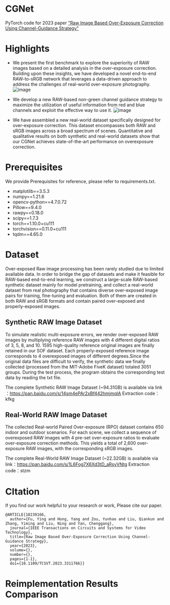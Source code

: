 # CGNet
PyTorch code for 2023 paper ["Raw Image Based Over-Exposure Correction Using Channel-Guidance Strategy"](https://ieeexplore.ieee.org/abstract/document/10239166)



# Highlights
- We present the first benchmark to explore the superiority of RAW images based on a detailed analysis in the over-exposure correction. Building upon these insights, we have developed a novel end-to-end RAW-to-sRGB network that leverages a data-driven approach to address the challenges of real-world over-exposure photography.
![image](https://github.com/whiteknight-WJN/CGNet/assets/90306495/bfd23b48-c841-4aeb-9c39-9358daca861c)

- We develop a new RAW-based non-green channel guidance strategy to maximize the utilization of useful information from red and blue channels and exploit the effective way to use it.
![image](https://github.com/whiteknight-WJN/CGNet/assets/90306495/8fee0572-9265-4b28-83eb-759688eb0827)

- We have assembled a new real-world dataset specifically designed for over-exposure correction. This dataset encompasses both RAW and sRGB images across a broad spectrum of scenes. Quantitative and qualitative results on both synthetic and real-world datasets show that our CGNet achieves state-of-the-art performance on overexposure correction.
# Prerequisites
We provide Prerequisites for reference, please refer to requirements.txt.
- matplotlib==3.5.3
- numpy==1.21.6
- opencv-python==4.7.0.72
- Pillow==9.4.0
- rawpy==0.18.0
- scipy==1.7.3
- torch==1.10.0+cu111
- torchvision==0.11.0+cu111
- tqdm==4.65.0

# Dataset
Over-exposed Raw image processing has been rarely studied due to limited available data. In order to bridge the gap of datasets and make it feasible for RAW-based end-to-end learning, we construct a large-scale RAW-based synthetic dataset mainly for model pretraining, and collect a real-world dataset from real photography that contains diverse over-exposed image pairs for training, fine-tuning and evaluation. Both of them are created in both RAW and sRGB formats and contain paired over-exposed and properly-exposed images.

## Synthetic RAW Image Dataset
To simulate realistic multi-exposure errors, we render over-exposed RAW images by multiplying reference RAW images with 4 different digital ratios of 3, 5, 8, and 10. 1595 high-quality reference original images are finally retained in our SOF dataset. Each properly-exposed reference image corresponds to 4 overexposed images of different degrees.Since the original data files are difficult to verify, the synthetic data we finally collected (processed from the MIT-Adobe FiveK dataset) totaled 3051 groups. During the test process, the program obtains the corresponding test data by reading the txt file.

The complete Synthetic RAW Image Dataset (~94.31GB) is available via link ：https://pan.baidu.com/s/14sm4ePAr2xBf442hmjmqlA 
Extraction code：kfkg 

## Real-World RAW Image Dataset
The collected Real-world Paired Over-exposure (RPO) dataset contains 650 indoor and outdoor scenarios. For each scene, we collect a sequence of overexposed RAW images with 4 pre-set over-exposure ratios to evaluate over-exposure correction methods. This yields a total of 2,600 over-exposure RAW images, with the corresponding sRGB images.

The complete Real-World RAW Image Dataset (~22.32GB) is available via link：https://pan.baidu.com/s/1L6Fog7X6Xd3tD_aRsyVNtg 
Extraction code：stzm 

# CItation
If you find our work helpful to your research or work, Please cite our paper.

```
@ARTICLE{10239166,
  author={Fu, Ying and Hong, Yang and Zou, Yunhao and Liu, Qiankun and Zhang, Yiming and Liu, Ning and Yan, Chenggang},
  journal={IEEE Transactions on Circuits and Systems for Video Technology}, 
  title={Raw Image Based Over-Exposure Correction Using Channel-Guidance Strategy}, 
  year={2023},
  volume={},
  number={},
  pages={1-1},
  doi={10.1109/TCSVT.2023.3311766}}
```
# Reimplementation Results Comparison
